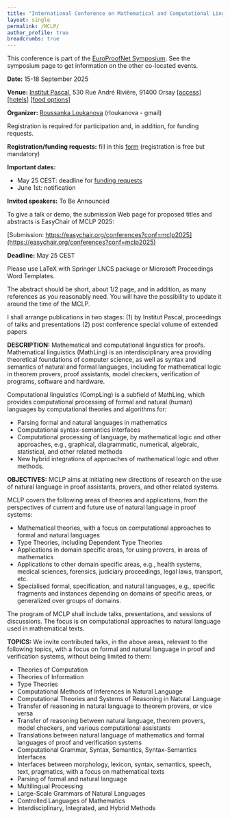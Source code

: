 ```yaml
---
title: "International Conference on Mathematical and Computational Linguistics for Proofs"
layout: single
permalink: /MCLP/
author_profile: true
breadcrumbs: true
---
```



This conference is part of the [EuroProofNet Symposium](../Symposium). See the symposium page to get information on the other co-located events.

**Date:** 15-18 September 2025

**Venue:** [Institut Pascal](https://www.institut-pascal.universite-paris-saclay.fr/), 530 Rue André Rivière, 91400 Orsay [[access]](../Access) [[hotels]](../Hotels) [[food options]](../Food)

**Organizer:** [Roussanka Loukanova](https://staff.math.su.se/rloukanova/) (rloukanova - gmail)

Registration is required for participation and, in addition, for funding requests.

**Registration/funding requests:** fill in this [form](https://forms.gle/QLFzh3Ugv5WgkhZr7) (registration is free but mandatory)

**Important dates:**
- May 25 CEST: deadline for [funding requests](https://forms.gle/QLFzh3Ugv5WgkhZr7)
- June 1st: notification

**Invited speakers:** To Be Announced

To give a talk or demo, the submission Web page for proposed titles and abstracts is EasyChair of MCLP 2025:

[Submission: https://easychair.org/conferences?conf=mclp2025](https://easychair.org/conferences?conf=mclp2025)

**Deadline:** May 25 CEST

Please use LaTeX with Springer LNCS package or Microsoft Proceedings Word Templates.

The abstract should be short, about 1/2 page, and in addition, as many references as you reasonably need. You will have the possibility to update it around the time of the MCLP.

I shall arrange publications in two stages:
(1) by Institut Pascal, proceedings of talks and presentations
(2) post conference special volume of extended papers

**DESCRIPTION:**
Mathematical and computational linguistics for proofs. Mathematical linguistics (MathLing) is an interdisciplinary area providing theoretical foundations of computer science, as well as syntax and semantics of natural and formal languages, including for mathematical logic in theorem provers, proof assistants, model checkers, verification of programs, software and hardware.

Computational linguistics (CompLing) is a subfield of MathLing, which provides computational processing of formal and natural (human) languages by computational theories and algorithms for:

- Parsing formal and natural languages in mathematics
- Computational syntax-semantics interfaces
- Computational processing of language, by mathematical logic and other approaches, e.g., graphical, diagrammatic, numerical, algebraic, statistical, and other related methods
- New hybrid integrations of approaches of mathematical logic and other methods.

**OBJECTIVES:**
MCLP aims at initiating new directions of research on the use of natural language in proof assistants, provers, and other related systems.

MCLP covers the following areas of theories and applications, from the perspectives of current and future use of natural language in proof systems:

- Mathematical theories, with a focus on computational approaches to formal and natural languages
- Type Theories, including Dependent Type Theories
- Applications in domain specific areas, for using provers, in areas of mathematics
- Applications to other domain specific areas, e.g., health systems, medical sciences, forensics, judiciary proceedings, legal laws, transport, etc.
- Specialised formal, specification, and natural languages, e.g., specific fragments and instances depending on domains of specific areas, or generalized over groups of domains.

The program of MCLP shall include talks, presentations, and sessions of discussions.
The focus is on computational approaches to natural language used in mathematical texts.

**TOPICS:**
We invite contributed talks, in the above areas, relevant to the following topics, with a focus on formal and natural language in proof and verification systems, without being limited to them:

- Theories of Computation
- Theories of Information
- Type Theories
- Computational Methods of Inferences in Natural Language
- Computational Theories and Systems of Reasoning in Natural Language
- Transfer of reasoning in natural language to theorem provers, or vice versa
- Transfer of reasoning between natural language, theorem provers, model checkers, and various computational assistants
 - Translations between natural language of mathematics and formal languages of proof and verification systems
- Computational Grammar, Syntax, Semantics, Syntax-Semantics Interfaces
- Interfaces between morphology, lexicon, syntax, semantics, speech, text, pragmatics, with a focus on mathematical texts
- Parsing of formal and natural language
- Multilingual Processing
- Large-Scale Grammars of Natural Languages
- Controlled Languages of Mathematics
- Interdisciplinary, Integrated, and Hybrid Methods
